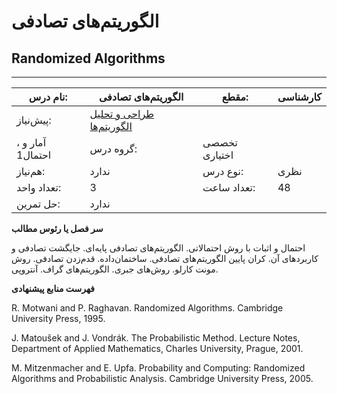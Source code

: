 # الگوریتم‌های تصادفی
## Randomized Algorithms
_______________________________________________________________________________
| نام درس:    | الگوریتم‌های تصادفی                                                                             | مقطع:       | کارشناسی      |
| ----------- | ----------------------------------------------------------------------------------------------- | ----------- | ------------- |
| پیش‌نیاز:   | [طراحی و تحلیل الگوریتم‌ها](../mandatory/Design-and-Analysis-of-Algorithms.md)
، آمار و احتمال1 | گروه درس:   | تخصصی اختیاری |
| هم‌نیاز:    | ندارد                                                                                           | نوع درس:    | نظری          |
| تعداد واحد: | 3                                                                                               | تعداد ساعت: | 48            |
| حل تمرین:   |  ندارد                                                                                          |             |               |

**سر فصل یا رئوس مطالب**

احتمال و اثبات با روش احتمالاتی. الگوریتم‌های تصادفی پایه‌ای. جایگشت تصادفی و کاربردهای‌ آن. کران پایین الگوریتم‌های تصادفی. ساختمان‌داده. قدم‌زدن تصادفی. روش مونت کارلو. روش‌های جبری. الگوریتم‌های گراف. آنتروپی.

**فهرست منابع پیشنهادی**

R. Motwani and P. Raghavan. Randomized Algorithms. Cambridge University Press, 1995.

J. Matoušek and J. Vondrák. The Probabilistic Method. Lecture Notes, Department of Applied Mathematics, Charles University, Prague, 2001.

M. Mitzenmacher and E. Upfa. Probability and Computing: Randomized Algorithms and Probabilistic Analysis. Cambridge University Press, 2005.
